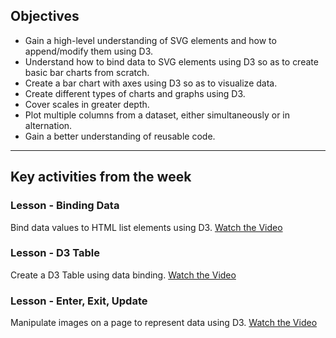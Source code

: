 ## Objectives

* Gain a high-level understanding of SVG elements and how to append/modify them using D3.
* Understand how to bind data to SVG elements using D3 so as to create basic bar charts from scratch.
* Create a bar chart with axes using D3 so as to visualize data.
* Create different types of charts and graphs using D3.
* Cover scales in greater depth.
* Plot multiple columns from a dataset, either simultaneously or in alternation.
* Gain a better understanding of reusable code.

- - -

## Key activities from the week

### Lesson - Binding Data

Bind data values to HTML list elements using D3.
[Watch the Video](https://youtu.be/zPh_bMl43SA)

### Lesson - D3 Table

Create a D3 Table using data binding. 
[Watch the Video](https://youtu.be/fPMnnSEC5Gs)

### Lesson - Enter, Exit, Update

Manipulate images on a page to represent data using D3.
[Watch the Video](https://youtu.be/ZAcb57vWeEg)
